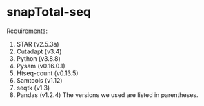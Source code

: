 # snapTotal-seq

Requirements:
1. STAR (v2.5.3a)
2. Cutadapt (v3.4)
3. Python (v3.8.8)
4. Pysam (v0.16.0.1)
5. Htseq-count (v0.13.5)
6. Samtools (v1.12)
7. seqtk (v1.3)
8. Pandas (v1.2.4)
The versions we used are listed in parentheses. 
